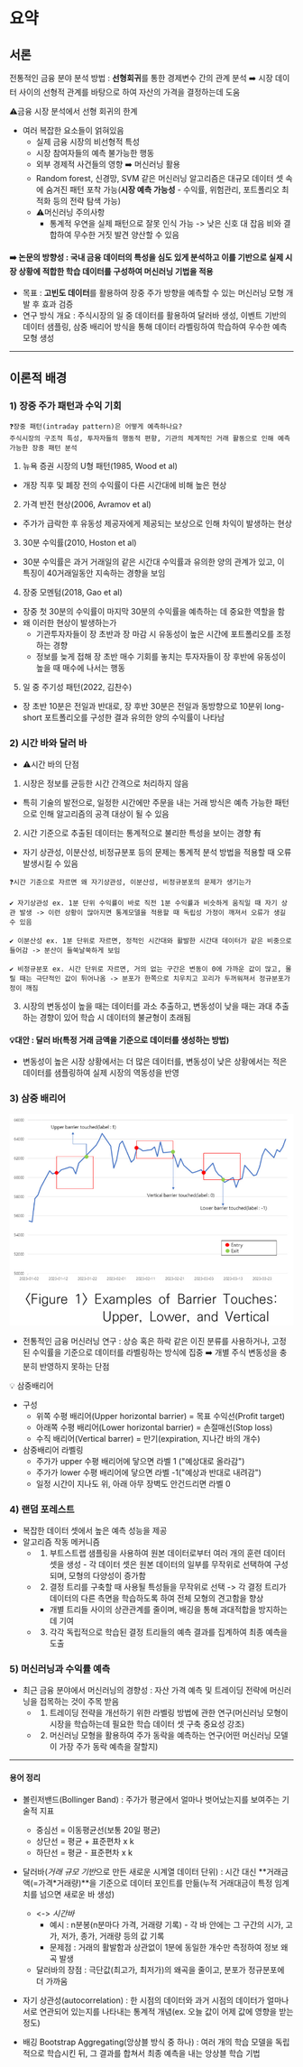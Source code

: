 # 요약
## 서론
전통적인 금융 분야 분석 방법 : **선형회귀**를 통한 경제변수 간의 관계 분석
➡️ 시장 데이터 사이의 선형적 관계를 바탕으로 하여 자산의 가격을 결정하는데 도움

⚠️금융 시장 분석에서 선형 회귀의 한계
- 여러 복잡한 요소들이 얽혀있음
  - 실제 금융 시장의 비선형적 특성
  - 시장 참여자들의 예측 불가능한 행동
  - 외부 경제적 사건들의 영향
➡️ 머신러닝 활용
  - Random forest, 신경망, SVM 같은 머신러닝 알고리즘은 대규모 데이터 셋 속에 숨겨진 패턴 포착 가능(**시장 예측 가능성** - 수익률, 위험관리, 포트폴리오 최적화 등의 전략 탐색 가능)
  - ⚠️머신러닝 주의사항
    - 통계적 우연을 실제 패턴으로 잘못 인식 가능 -> 낮은 신호 대 잡음 비와 결합하여 무수한 거짓 발견 양산할 수 있음

#### ➡️ 논문의 방향성 : 국내 금융 데이터의 특성을 심도 있게 분석하고 이를 기반으로 실제 시장 상황에 적합한 학습 데이터를 구성하여 머신러닝 기법을 적용
- 목표 : **고빈도 데이터**를 활용하여 장중 주가 방향을 예측할 수 있는 머신러닝 모형 개발 후 효과 검증
- 연구 방식 개요 : 주식시장의 일 중 데이터를 활용하여 달러바 생성, 이벤트 기반의 데이터 샘플링, 삼중 배리어 방식을 통해 데이터 라벨링하여 학습하여 우수한 예측모형 생성

---
## 이론적 배경
### 1) 장중 주가 패턴과 수익 기회
```
❓장중 패턴(intraday pattern)은 어떻게 예측하나요?
주식시장의 구조적 특성, 투자자들의 행동적 편향, 기관의 체계적인 거래 활동으로 인해 예측 가능한 장중 패턴 분석
```
1. 뉴욕 증권 시장의 U형 패턴(1985, Wood et al)
- 개장 직후 및 폐장 전의 수익률이 다른 시간대에 비해 높은 현상

2. 가격 반전 현상(2006, Avramov et al)
- 주가가 급락한 후 유동성 제공자에게 제공되는 보상으로 인해 차익이 발생하는 현상

3. 30분 수익률(2010, Hoston et al)
- 30분 수익률은 과거 거래일의 같은 시간대 수익률과 유의한 양의 관계가 있고, 이 특징이 40거래일동안 지속하는 경향을 보임

4. 장중 모멘텀(2018, Gao et al)
- 장중 첫 30분의 수익률이 마지막 30분의 수익률을 예측하는 데 중요한 역할을 함
- 왜 이러한 현상이 발생하는가
  - 기관투자자들이 장 초반과 장 마감 시 유동성이 높은 시간에 포트폴리오를 조정하는 경향
  - 정보를 늦게 접해 장 초반 매수 기회를 놓치는 투자자들이 장 후반에 유동성이 높을 때 매수에 나서는 행동

5. 일 중 주기성 패턴(2022, 김찬수)
- 장 초반 10분은 전일과 반대로, 장 후반 30분은 전일과 동방향으로 10분위 long-short 포트폴리오를 구성한 결과 유의한 양의 수익률이 나타남

### 2) 시간 바와 달러 바
- ⚠️시간 바의 단점
1) 시장은 정보를 균등한 시간 간격으로 처리하지 않음
- 특히 기술의 발전으로, 일정한 시간에만 주문을 내는 거래 방식은 예측 가능한 패턴으로 인해 알고리즘의 공격 대상이 될 수 있음

2) 시간 기준으로 추출된 데이터는 통계적으로 불리한 특성을 보이는 경향 有
- 자기 상관성, 이분산성, 비정규분포 등의 문제는 통계적 분석 방법을 적용할 때 오류 발생시킬 수 있음
```
❓시간 기준으로 자르면 왜 자기상관성, 이분산성, 비정규분포의 문제가 생기는가

✔️ 자기상관성 ex. 1분 단위 수익률이 바로 직전 1분 수익률과 비슷하게 움직일 때 자기 상관 발생 -> 이런 상황이 많아지면 통계모델을 적용할 때 독립성 가정이 깨져서 오류가 생길 수 있음

✔️ 이분산성 ex. 1분 단위로 자르면, 정적인 시간대와 활발한 시간대 데이터가 같은 비중으로 들어감 -> 분산이 들쑥날쑥하게 보임

✔️ 비정규분포 ex. 시간 단위로 자르면, 거의 없는 구간은 변동이 0에 가까운 값이 많고, 몰릴 때는 극단적인 값이 튀어나옴 -> 분포가 한쪽으로 치우치고 꼬리가 두꺼워져서 정규분포가정이 깨짐
```

3) 시장의 변동성이 높을 때는 데이터를 과소 추출하고, 변동성이 낮을 때는 과대 추출하는 경향이 있어 학습 시 데이터의 불균형이 초래됨

#### 💡대안 : 달러 바(특정 거래 금액을 기준으로 데이터를 생성하는 방법)
- 변동성이 높은 시장 상황에서는 더 많은 데이터를, 변동성이 낮은 상황에서는 적은 데이터를 샘플링하여 실제 시장의 역동성을 반영

### 3) 삼중 배리어
![barrier touches](image/barrier_touches.png)

- 전통적인 금융 머신러닝 연구 : 상승 혹은 하락 같은 이진 분류를 사용하거나, 고정된 수익률을 기준으로 데이터를 라벨링하는 방식에 집중 ➡️ 개별 주식 변동성을 충분히 반영하지 못하는 단점

💡 삼중배리어
- 구성
  - 위쪽 수평 배리어(Upper horizontal barrier) = 목표 수익선(Profit target)
  - 아래쪽 수평 배리어(Lower horizontal barrier) = 손절매선(Stop loss)
  - 수직 배리어(Vertical barrer) = 만기(expiration, 지나간 바의 개수)
- 삼중배리어 라벨링
  - 주가가 upper 수평 배리어에 닿으면 라벨 1 ("예상대로 올라감")
  - 주가가 lower 수평 배리어에 닿으면 라벨 -1("예상과 반대로 내려감")
  - 일정 시간이 지나도 위, 아래 아무 장벽도 안건드리면 라벨 0 

### 4) 랜덤 포레스트
- 복잡한 데이터 셋에서 높은 예측 성능을 제공
- 알고리즘 작동 메커니즘
  - 1) 부트스트랩 샘플링을 사용하여 원본 데이터로부터 여러 개의 훈련 데이터 셋을 생성 - 각 데이터 셋은 원본 데이터의 일부를 무작위로 선택하여 구성되며, 모형의 다양성이 증가함
  - 2) 결정 트리를 구축할 때 사용될 특성들을 무작위로 선택 -> 각 결정 트리가 데이터의 다른 측면을 학습하도록 하여 전체 모형의 견고함을 향상
    - 개별 트리들 사이의 상관관계를 줄이며, 배깅을 통해 과대적합을 방지하는 데 기여
  - 3) 각각 독립적으로 학습된 결정 트리들의 예측 결과를 집계하여 최종 예측을 도출

### 5) 머신러닝과 수익률 예측
- 최근 금융 분야에서 머신러닝의 경향성 : 자산 가격 예측 및 트레이딩 전략에 머신러닝을 접목하는 것이 주목 받음
  - 1) 트레이딩 전략을 개선하기 위한 라벨링 방법에 관한 연구(머신러닝 모형이 시장을 학습하는데 필요한 학습 데이터 셋 구축 중요성 강조)

  - 2) 머신러닝 모형을 활용하여 주가 동락을 예측하는 연구(어떤 머신러닝 모델이 가장 주가 동락 예측을 잘할지)




---

#### 용어 정리
- 볼린저밴드(Bollinger Band) : 주가가 평균에서 얼마나 벗어났는지를 보여주는 기술적 지표
  - 중심선 = 이동평균선(보통 20일 평균)
  - 상단선 = 평균 + 표준편차 x k
  - 하단선 = 평균 - 표준편차 x k

- 달러바(*거래 규모 기반*으로 만든 새로운 시계열 데이터 단위) : 시간 대신 **거래금액(=가격*거래량)**을 기준으로 데이터 포인트를 만듦(누적 거래대금이 특정 임계치를 넘으면 새로운 바 생성)
  - <-> *시간바*
    - 예시 : n분봉(n분마다 가격, 거래량 기록) - 각 바 안에는 그 구간의 시가, 고가, 저가, 종가, 거래량 등의 값 기록
    - 문제점 : 거래의 활발함과 상관없이 1분에 동일한 개수만 측정하여 정보 왜곡 발생
  - 달러바의 장점 : 극단값(최고가, 최저가)의 왜곡을 줄이고, 분포가 정규분포에 더 가까움

- 자기 상관성(autocorrelation) : 한 시점의 데이터와 과거 시점의 데이터가 얼마나 서로 연관되어 있는지를 나타내는 통계적 개념(ex. 오늘 값이 어제 값에 영향을 받는 정도)

- 배깅 Bootstrap Aggregating(앙상블 방식 중 하나) : 여러 개의 학습 모델을 독립적으로 학습시킨 뒤, 그 결과를 합쳐서 최종 예측을 내는 앙상블 학습 기법

